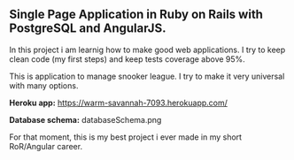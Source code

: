 Single Page Application in Ruby on Rails with PostgreSQL and AngularJS.
-------------------------

In this project i am learnig how to make good web applications. I try to keep clean code (my first steps) and keep tests coverage above 95%.

This is application to manage snooker league. I try to make it very universal with many options. 


**Heroku app:** https://warm-savannah-7093.herokuapp.com/

**Database schema:** databaseSchema.png



For that moment, this is my best project i ever made in my short RoR/Angular career. 

